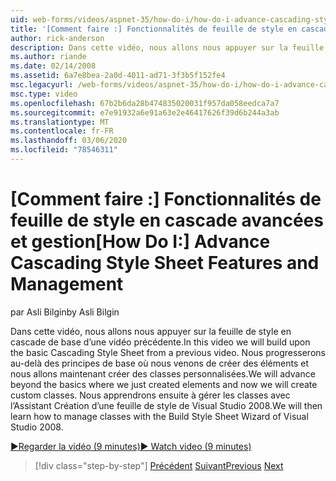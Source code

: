 ```yaml
---
uid: web-forms/videos/aspnet-35/how-do-i/how-do-i-advance-cascading-style-sheet-features-and-management
title: '[Comment faire :] Fonctionnalités de feuille de style en cascade avancées et gestion | Microsoft Docs'
author: rick-anderson
description: Dans cette vidéo, nous allons nous appuyer sur la feuille de style en cascade de base d’une vidéo précédente. Nous progresserons au-delà des principes de base où nous venons de créer des éléments et...
ms.author: riande
ms.date: 02/14/2008
ms.assetid: 6a7e8bea-2a0d-4011-ad71-3f3b5f152fe4
msc.legacyurl: /web-forms/videos/aspnet-35/how-do-i/how-do-i-advance-cascading-style-sheet-features-and-management
msc.type: video
ms.openlocfilehash: 67b2b6da28b474835020031f957da058eedca7a7
ms.sourcegitcommit: e7e91932a6e91a63e2e46417626f39d6b244a3ab
ms.translationtype: MT
ms.contentlocale: fr-FR
ms.lasthandoff: 03/06/2020
ms.locfileid: "78546311"
---
```

# <a name="how-do-i-advance-cascading-style-sheet-features-and-management"></a><span data-ttu-id="07bac-104">[Comment faire :] Fonctionnalités de feuille de style en cascade avancées et gestion</span><span class="sxs-lookup"><span data-stu-id="07bac-104">[How Do I:] Advance Cascading Style Sheet Features and Management</span></span>

<span data-ttu-id="07bac-105">par Asli Bilgin</span><span class="sxs-lookup"><span data-stu-id="07bac-105">by Asli Bilgin</span></span>

<span data-ttu-id="07bac-106">Dans cette vidéo, nous allons nous appuyer sur la feuille de style en cascade de base d’une vidéo précédente.</span><span class="sxs-lookup"><span data-stu-id="07bac-106">In this video we will build upon the basic Cascading Style Sheet from a previous video.</span></span> <span data-ttu-id="07bac-107">Nous progresserons au-delà des principes de base où nous venons de créer des éléments et nous allons maintenant créer des classes personnalisées.</span><span class="sxs-lookup"><span data-stu-id="07bac-107">We will advance beyond the basics where we just created elements and now we will create custom classes.</span></span> <span data-ttu-id="07bac-108">Nous apprendrons ensuite à gérer les classes avec l’Assistant Création d’une feuille de style de Visual Studio 2008.</span><span class="sxs-lookup"><span data-stu-id="07bac-108">We will then learn how to manage classes with the Build Style Sheet Wizard of Visual Studio 2008.</span></span>

[<span data-ttu-id="07bac-109">&#9654;Regarder la vidéo (9 minutes)</span><span class="sxs-lookup"><span data-stu-id="07bac-109">&#9654; Watch video (9 minutes)</span></span>](https://channel9.msdn.com/Blogs/ASP-NET-Site-Videos/how-do-i-advance-cascading-style-sheet-features-and-management)

> [!div class="step-by-step"]
> <span data-ttu-id="07bac-110">[Précédent](how-do-i-adding-elements-to-a-css-file-and-create-new-css-on-the-fly.md)
> [Suivant](how-do-i-converting-a-net-20-windows-forms-application-to-net-35.md)</span><span class="sxs-lookup"><span data-stu-id="07bac-110">[Previous](how-do-i-adding-elements-to-a-css-file-and-create-new-css-on-the-fly.md)
[Next](how-do-i-converting-a-net-20-windows-forms-application-to-net-35.md)</span></span>
